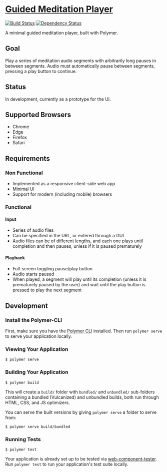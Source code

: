 # [Guided Meditation Player](https://meditationplayer.surge.sh/)
[![Build Status](https://travis-ci.org/nickmccurdy/guided-meditation-player.svg?branch=master)](https://travis-ci.org/nickmccurdy/guided-meditation-player)
[![Dependency Status](https://gemnasium.com/badges/github.com/nickmccurdy/guided-meditation-player.svg)](https://gemnasium.com/github.com/nickmccurdy/guided-meditation-player)

A minimal guided meditation player, built with Polymer.

## Goal
Play a series of meditation audio segments with arbitrarily long pauses in between segments. Audio must automatically pause between segments, pressing a play button to continue.

## Status
In development, currently as a prototype for the UI.

## Supported Browsers
- Chrome
- Edge
- Firefox
- Safari

## Requirements

### Non Functional
- Implemented as a responsive client-side web app
- Minimal UI
- Support for modern (including mobile) browsers

### Functional

#### Input
- Series of audio files
- Can be specified in the URL, or entered through a GUI
- Audio files can be of different lengths, and each one plays until completion and then pauses, unless if it is paused prematurely

#### Playback
- Full-screen toggling pause/play button
- Audio starts paused
- When played, a segment will play until its completion (unless it is prematurely paused by the user) and wait until the play button is pressed to play the next segment

## Development

### Install the Polymer-CLI

First, make sure you have the [Polymer CLI](https://www.npmjs.com/package/polymer-cli) installed. Then run `polymer serve` to serve your application locally.

### Viewing Your Application

```
$ polymer serve
```

### Building Your Application

```
$ polymer build
```

This will create a `build/` folder with `bundled/` and `unbundled/` sub-folders
containing a bundled (Vulcanized) and unbundled builds, both run through HTML,
CSS, and JS optimizers.

You can serve the built versions by giving `polymer serve` a folder to serve
from:

```
$ polymer serve build/bundled
```

### Running Tests

```
$ polymer test
```

Your application is already set up to be tested via [web-component-tester](https://github.com/Polymer/web-component-tester). Run `polymer test` to run your application's test suite locally.
